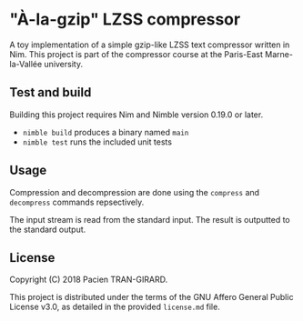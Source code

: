 "À-la-gzip" LZSS compressor
===========================

A toy implementation of a simple gzip-like LZSS text compressor written in Nim.
This project is part of the compressor course at the Paris-East Marne-la-Vallée university.


Test and build
--------------

Building this project requires Nim and Nimble version 0.19.0 or later.

* `nimble build` produces a binary named `main`
* `nimble test` runs the included unit tests


Usage
-----

Compression and decompression are done using the `compress` and `decompress` commands repsectively.

The input stream is read from the standard input.
The result is outputted to the standard output.


License
-------

Copyright (C) 2018 Pacien TRAN-GIRARD.

This project is distributed under the terms of the GNU Affero General Public License v3.0, as detailed in the provided `license.md` file.

